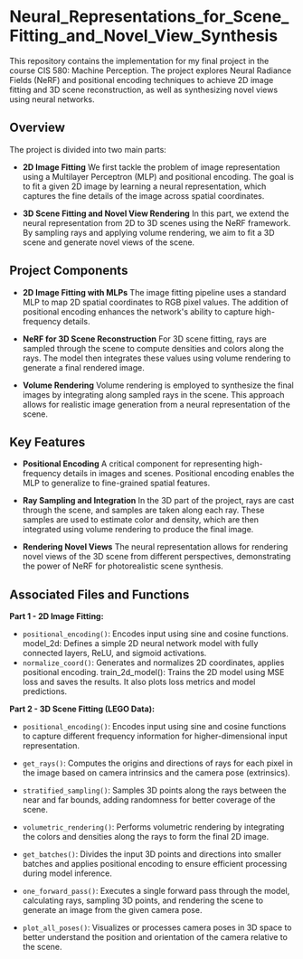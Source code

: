 # Neural_Representations_for_Scene_Fitting_and_Novel_View_Synthesis
This repository contains the implementation for my final project in the course CIS 580: Machine Perception. The project explores Neural Radiance Fields (NeRF) and positional encoding techniques to achieve 2D image fitting and 3D scene reconstruction, as well as synthesizing novel views using neural networks.

## Overview
The project is divided into two main parts:

- **2D Image Fitting**
We first tackle the problem of image representation using a Multilayer Perceptron (MLP) and positional encoding. The goal is to fit a given 2D image by learning a neural representation, which captures the fine details of the image across spatial coordinates.

- **3D Scene Fitting and Novel View Rendering**
In this part, we extend the neural representation from 2D to 3D scenes using the NeRF framework. By sampling rays and applying volume rendering, we aim to fit a 3D scene and generate novel views of the scene.

## Project Components

- **2D Image Fitting with MLPs**
The image fitting pipeline uses a standard MLP to map 2D spatial coordinates to RGB pixel values. The addition of positional encoding enhances the network's ability to capture high-frequency details.

- **NeRF for 3D Scene Reconstruction**
For 3D scene fitting, rays are sampled through the scene to compute densities and colors along the rays. The model then integrates these values using volume rendering to generate a final rendered image.

- **Volume Rendering**
Volume rendering is employed to synthesize the final images by integrating along sampled rays in the scene. This approach allows for realistic image generation from a neural representation of the scene.

## Key Features
- **Positional Encoding**
A critical component for representing high-frequency details in images and scenes. Positional encoding enables the MLP to generalize to fine-grained spatial features.

- **Ray Sampling and Integration**
In the 3D part of the project, rays are cast through the scene, and samples are taken along each ray. These samples are used to estimate color and density, which are then integrated using volume rendering to produce the final image.

- **Rendering Novel Views**
The neural representation allows for rendering novel views of the 3D scene from different perspectives, demonstrating the power of NeRF for photorealistic scene synthesis.

## Associated Files and Functions
**Part 1 - 2D Image Fitting:**
- `positional_encoding()`: Encodes input using sine and cosine functions.
model_2d: Defines a simple 2D neural network model with fully connected layers, ReLU, and sigmoid activations.
- `normalize_coord()`: Generates and normalizes 2D coordinates, applies positional encoding.
train_2d_model(): Trains the 2D model using MSE loss and saves the results. It also plots loss metrics and model predictions.

**Part 2 - 3D Scene Fitting (LEGO Data):**
- `positional_encoding()`: Encodes input using sine and cosine functions to capture different frequency information for higher-dimensional input representation.

- `get_rays()`: Computes the origins and directions of rays for each pixel in the image based on camera intrinsics and the camera pose (extrinsics).

- `stratified_sampling()`: Samples 3D points along the rays between the near and far bounds, adding randomness for better coverage of the scene.

- `volumetric_rendering()`: Performs volumetric rendering by integrating the colors and densities along the rays to form the final 2D image.

- `get_batches()`: Divides the input 3D points and directions into smaller batches and applies positional encoding to ensure efficient processing during model inference.

- `one_forward_pass()`: Executes a single forward pass through the model, calculating rays, sampling 3D points, and rendering the scene to generate an image from the given camera pose.

- `plot_all_poses()`: Visualizes or processes camera poses in 3D space to better understand the position and orientation of the camera relative to the scene.

